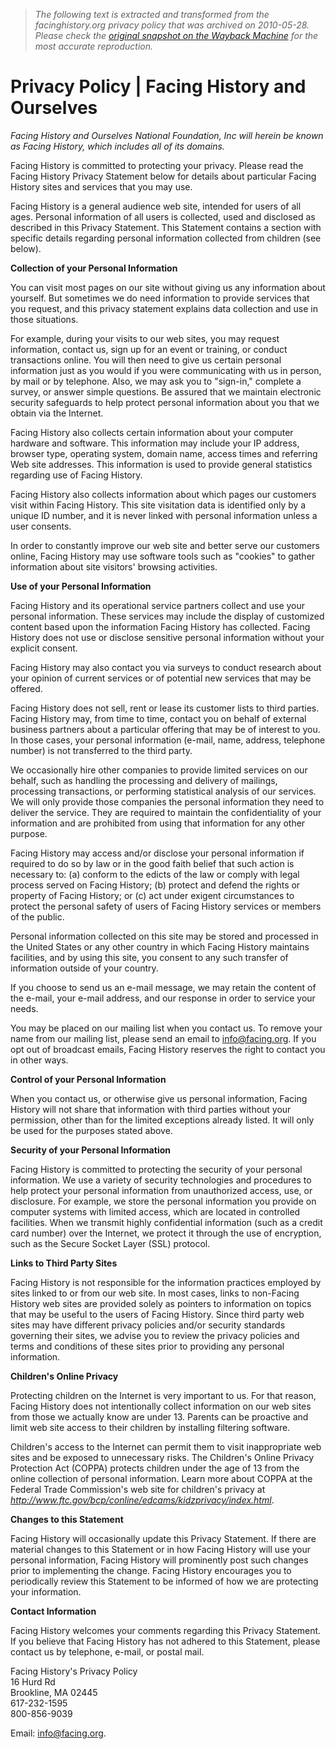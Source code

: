 > *The following text is extracted and transformed from the facinghistory.org privacy policy that was archived on 2010-05-28. Please check the [original snapshot on the Wayback Machine](https://web.archive.org/web/20100528024202id_/http%3A//www.facinghistory.org/legal/privacy) for the most accurate reproduction.*

# Privacy Policy | Facing History and Ourselves

_Facing History and Ourselves National Foundation, Inc will herein be known as Facing History, which includes all of its domains._

Facing History is committed to protecting your privacy. Please read the Facing History Privacy Statement below for details about particular Facing History sites and services that you may use. 

Facing History is a general audience web site, intended for users of all ages. Personal information of all users is collected, used and disclosed as described in this Privacy Statement. This Statement contains a section with specific details regarding personal information collected from children (see below). 

**Collection of your Personal Information**

You can visit most pages on our site without giving us any information about yourself. But sometimes we do need information to provide services that you request, and this privacy statement explains data collection and use in those situations. 

For example, during your visits to our web sites, you may request information, contact us, sign up for an event or training, or conduct transactions online. You will then need to give us certain personal information just as you would if you were communicating with us in person, by mail or by telephone. Also, we may ask you to "sign-in," complete a survey, or answer simple questions. Be assured that we maintain electronic security safeguards to help protect personal information about you that we obtain via the Internet. 

Facing History also collects certain information about your computer hardware and software. This information may include your IP address, browser type, operating system, domain name, access times and referring Web site addresses. This information is used to provide general statistics regarding use of Facing History.

Facing History also collects information about which pages our customers visit within Facing History. This site visitation data is identified only by a unique ID number, and it is never linked with personal information unless a user consents.

In order to constantly improve our web site and better serve our customers online, Facing History may use software tools such as "cookies" to gather information about site visitors' browsing activities. 

**Use of your Personal Information**

Facing History and its operational service partners collect and use your personal information. These services may include the display of customized content based upon the information Facing History has collected. Facing History does not use or disclose sensitive personal information without your explicit consent. 

Facing History may also contact you via surveys to conduct research about your opinion of current services or of potential new services that may be offered. 

Facing History does not sell, rent or lease its customer lists to third parties. Facing History may, from time to time, contact you on behalf of external business partners about a particular offering that may be of interest to you. In those cases, your personal information (e-mail, name, address, telephone number) is not transferred to the third party. 

We occasionally hire other companies to provide limited services on our behalf, such as handling the processing and delivery of mailings, processing transactions, or performing statistical analysis of our services. We will only provide those companies the personal information they need to deliver the service. They are required to maintain the confidentiality of your information and are prohibited from using that information for any other purpose. 

Facing History may access and/or disclose your personal information if required to do so by law or in the good faith belief that such action is necessary to: (a) conform to the edicts of the law or comply with legal process served on Facing History; (b) protect and defend the rights or property of Facing History; or (c) act under exigent circumstances to protect the personal safety of users of Facing History services or members of the public. 

Personal information collected on this site may be stored and processed in the United States or any other country in which Facing History maintains facilities, and by using this site, you consent to any such transfer of information outside of your country.

If you choose to send us an e-mail message, we may retain the content of the e-mail, your e-mail address, and our response in order to service your needs. 

You may be placed on our mailing list when you contact us. To remove your name from our mailing list, please send an email to [info@facing.org](https://mail.google.com/mail?view=cm&tf=0&ui=1&to=info@facing.org). If you opt out of broadcast emails, Facing History reserves the right to contact you in other ways. 

**Control of your Personal Information**

When you contact us, or otherwise give us personal information, Facing History will not share that information with third parties without your permission, other than for the limited exceptions already listed. It will only be used for the purposes stated above.

**Security of your Personal Information**

Facing History is committed to protecting the security of your personal information. We use a variety of security technologies and procedures to help protect your personal information from unauthorized access, use, or disclosure. For example, we store the personal information you provide on computer systems with limited access, which are located in controlled facilities. When we transmit highly confidential information (such as a credit card number) over the Internet, we protect it through the use of encryption, such as the Secure Socket Layer (SSL) protocol.

**Links to Third Party Sites**

Facing History is not responsible for the information practices employed by sites linked to or from our web site. In most cases, links to non-Facing History web sites are provided solely as pointers to information on topics that may be useful to the users of Facing History. Since third party web sites may have different privacy policies and/or security standards governing their sites, we advise you to review the privacy policies and terms and conditions of these sites prior to providing any personal information.

**Children's Online Privacy**

Protecting children on the Internet is very important to us. For that reason, Facing History does not intentionally collect information on our web sites from those we actually know are under 13. Parents can be proactive and limit web site access to their children by installing filtering software. 

Children's access to the Internet can permit them to visit inappropriate web sites and be exposed to unnecessary risks. The Children's Online Privacy Protection Act (COPPA) protects children under the age of 13 from the online collection of personal information. Learn more about COPPA at the Federal Trade Commission's web site for children's privacy at _<http://www.ftc.gov/bcp/conline/edcams/kidzprivacy/index.html>_.  


**Changes to this Statement**

Facing History will occasionally update this Privacy Statement. If there are material changes to this Statement or in how Facing History will use your personal information, Facing History will prominently post such changes prior to implementing the change. Facing History encourages you to periodically review this Statement to be informed of how we are protecting your information. 

**Contact Information**

Facing History welcomes your comments regarding this Privacy Statement. If you believe that Facing History has not adhered to this Statement, please contact us by telephone, e-mail, or postal mail.

Facing History's Privacy Policy  
16 Hurd Rd  
Brookline, MA 02445  
617-232-1595  
800-856-9039 

Email: [info@facing.org](https://mail.google.com/mail?view=cm&tf=0&ui=1&to=info@facing.org). 
